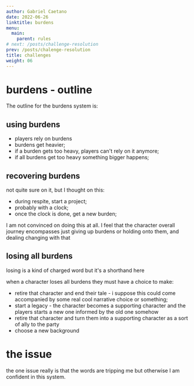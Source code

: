 ```yaml
---
author: Gabriel Caetano
date: 2022-06-26
linktitle: burdens
menu:
  main:
    parent: rules
# next: /posts/challenge-resolution
prev: /posts/chalenge-resolution
title: challenges
weight: 06
---
```


# burdens - outline

The outline for the burdens system is:

## using burdens

- players rely on burdens
- burdens get heavier;
- if a burden gets too heavy, players can't rely on it anymore;
- if all burdens get too heavy something bigger happens;

## recovering burdens

not quite sure on it, but I thought on this:

- during respite, start a project;
- probably with a clock;
- once the clock is done, get a new burden;

I am not convinced on doing this at all. I feel that the character overall journey encompasses just giving up burdens or holding onto them, and dealing changing with that

## losing all burdens

losing is a kind of charged word but it's a shorthand here

when a character loses all burdens they must have a choice to make:

- retire that character and end their tale - i suppose this could come accompanied by some real cool narrative choice or something;
- start a legacy - the character becomes a supporting character and the players starts a new one informed by the old one somehow
- retire that character and turn them into a supporting character as a sort of ally to the party
- choose a new background

# the issue

the one issue really is that the words are tripping me but otherwise I am confident in this system.
